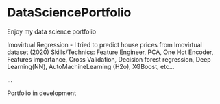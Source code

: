 # DataSciencePortfolio
Enjoy my data science portfolio

Imovirtual Regression - I tried to predict house prices from Imovirtual dataset (2020) Skills/Technics: Feature Engineer, PCA, One Hot Encoder, Features importance, Cross Validation, Decision forest regression, Deep Learning(NN), AutoMachineLearning (H2o), XGBoost, etc...

...

Portfolio in development
